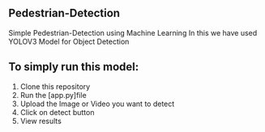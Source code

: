 ## Pedestrian-Detection

Simple Pedestrian-Detection  using  Machine Learning
In this we have used YOLOV3 Model for Object Detection



## To simply run this model: 
1. Clone this repository
2. Run the [app.py]file
3. Upload the Image or Video  you want to detect
4. Click on detect button
5. View results




